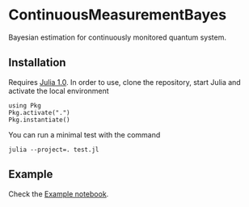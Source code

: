 # ContinuousMeasurementBayes

Bayesian estimation for continuously monitored quantum system.

## Installation

Requires [Julia 1.0](https://julialang.org). In order to use, clone the repository, 
start Julia and activate the local environment

```
using Pkg
Pkg.activate(".")
Pkg.instantiate()
```

You can run a minimal test with the command

```
julia --project=. test.jl
```

## Example

Check the [Example notebook](Example.ipynb).
